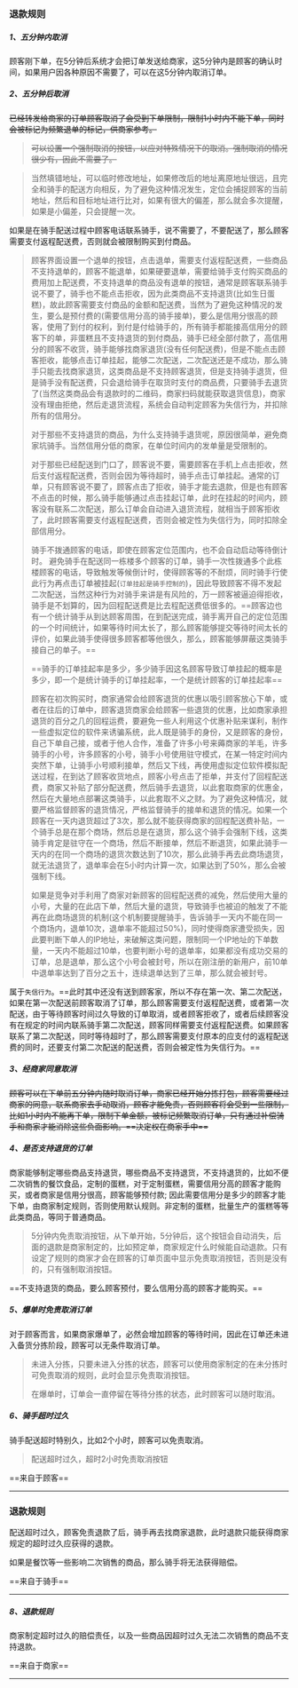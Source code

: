 ### 退款规则

##### 1、五分钟内取消

顾客刚下单，在5分钟后系统才会把订单发送给商家，这5分钟内是顾客的确认时间，如果用户因各种原因不需要了，可以在这5分钟内取消订单。

##### 2、五分钟后取消



~~已经转发给商家的订单顾客取消了会受到下单限制，限制1小时内不能下单，同时会被标记为频繁退单的标记，供商家参考。~~

>~~可以设置一个强制取消的按钮，以应对特殊情况下的取消。强制取消的情况很少有，因此不需要了。~~

>当然填错地址，可以临时修改地址，如果修改后的地址离原地址很远，且完全和骑手的配送方向相反，为了避免这种情况发生，定位会捕捉顾客的当前地址，然后和目标地址进行比对，如果有很大的偏差，那么就会多次提醒，如果是小偏差，只会提醒一次。

如果是在骑手配送过程中顾客电话联系骑手，说不需要了，不要配送了，那么顾客需要支付返程配送费，否则就会被限制购买到付商品。
>顾客界面设置一个退单的按钮，点击退单，需要支付返程配送费，一些商品不支持退单的，顾客不能退单，如果硬要退单，需要给骑手支付购买商品的费用加上配送费，不支持退单的商品没有退单的按钮，通常是顾客联系骑手说不要了，骑手也不能点击拒收，因为此类商品不支持退货(比如生日蛋糕)，故此顾客需要支付商品的金额和配送费，当然为了避免这种情况的发生，要么是预付费的(需要信用分高的骑手接单)，要么是信用分很高的顾客，使用了到付的权利，到付是付给骑手的，所有骑手都能接高信用分的顾客下的单，非蛋糕且不支持退货的到付商品，骑手已经全部付款了，高信用分的顾客不收货，骑手能够找商家退货(没有任何配送费)，但是不能点击顾客拒收，能够点击订单挂起，能够二次配送，二次配送还是不成功，那么骑手只能去找商家退货，这类商品是不支持顾客退货，但是支持骑手退货，但是骑手没有配送费，只会退给骑手在取货时支付的商品费，只要骑手去退货了(当然这类商品会有退款时的二维码，商家扫码就能获取退货信息)，商家没有理由拒绝，然后走退货流程，系统会自动判定顾客为失信行为，并扣除所有的信用分。
>
>对于那些不支持退货的商品，为什么支持骑手退货呢，原因很简单，避免商家坑骑手。当然信用分低的商家，在单位时间内的发单量是受限制的。
>
>对于那些已经配送到门口了，顾客说不要，需要顾客在手机上点击拒收，然后支付返程配送费，否则会因为等待超时，骑手点击订单挂起。通常的订单，只有顾客说不要了，顾客点击了拒收，骑手才能去退款，但是也有顾客不点击的时候，那么骑手能够通过点击挂起订单，此时在挂起的时间内，顾客没有联系二次配送，那么订单会自动进入退货流程，就相当于顾客拒收了，此时顾客需要支付返程配送费，否则会被定性为失信行为，同时扣除全部信用分。
>
>骑手不拨通顾客的电话，即使在顾客定位范围内，也不会自动启动等待倒计时。
>避免骑手在配送同一栋楼多个顾客的订单，骑手一次性拨通多个此栋楼顾客的电话，导致触发等候倒计时，使得顾客等的不耐烦，同时骑手行使此行为再点击订单被挂起(`订单挂起是骑手控制的`)，因此导致顾客不得不发起二次配送，当然这种行为对骑手来讲是有风险的，万一顾客被逼迫得拒收，骑手是不划算的，因为回程配送费是比去程配送费低很多的。==顾客边也有一个统计骑手从到达顾客周围，在到配送完成，骑手离开自己的定位范围的一个时间统计，如果等待时间太长了，那么顾客能够提交等待时间太长的评价，如果此骑手使得很多顾客都等他很久，那么，顾客能够屏蔽这类骑手接自己的单子。==
>
>==骑手的订单挂起率是多少，多少骑手因这名顾客导致订单挂起的概率是多少，即一个是统计骑手的订单挂起率，一个是统计顾客的订单挂起率==
>
>顾客在初次购买时，商家通常会给顾客退货的优惠以吸引顾客放心下单，或者在往后的订单中，顾客退货商家会给顾客一些退货的优惠，比如商家承担退货的百分之几的回程运费，要避免一些人利用这个优惠补贴来谋利，制作一些虚拟定位的软件来诱骗系统，此人既是骑手的身份，又是顾客的身份，自己下单自己接，或者于他人合作，准备了许多小号来薅商家的羊毛，许多骑手的小号，许多顾客的小号，骑手小号使用驻守模式，在某一特定时间内突然下单，让骑手小号顺利接单，然后又下线，再使用虚拟定位软件模拟配送过程，在到达了顾客收货地点，顾客小号点击了拒单，并支付了回程配送费，商家又补贴了部分配送费，然后骑手去退货，以此套取商家的优惠金，然后在大量地点部署这类骑手，以此套取不义之财。为了避免这种情况，就要严格监督顾客的退货情况，严格监督骑手的接单和退货的情况。如果一个顾客在一天内退货超过了3次，那么就不能获得商家的回程配送费补贴，一个骑手总是在那个商场，然后总是在退货，那么这个骑手会强制下线，这类骑手肯定是驻守在一个商场，然后不断接单，然后不断退货，如果此骑手一天内的在同一个商场的退货次数达到了10次，那么此骑手再去此商场退货，就无法退货了，退单率会在5小时内计算一次，如果达到了50%，那么会被强制下线。
>
>如果是竞争对手利用了商家对新顾客的回程配送费的减免，然后使用大量的小号，大量的在此店下单，然后大量的退货，导致骑手也被迫的触发了不能再在此商场退货的机制(这个机制要提醒骑手，告诉骑手一天内不能在同一个商场内，退单10次，退单率不能超过50%)，同时使得商家遭受损失，因此要判断下单人的IP地址，来破解这类问题，限制同一个IP地址的下单数量，一天内不能超过10单，也要判断小号的退单率，如果都没有成功交易的订单，总是退单，那么这个小号会被封号，所以在刚注册的新用户，前10单中退单率达到了百分之五十，连续退单达到了三单，那么就会被封号。




属于`失信行为`。==此时其中还没有送到顾客家，所以不存在第一次、第二次配送，如果在第一次配送前顾客取消了订单，那么顾客需要支付返程配送费，或者第一次配送，由于等待顾客时间过久导致的订单取消，或者顾客拒收了，或者后续顾客没有在规定的时间内联系骑手第二次配送，顾客同样需要支付返程配送费。如果顾客联系了第二次配送，同时等待超时了，那么顾客需要支付原本的应支付的返程配送费的同时，还要支付第二次配送的配送费，否则会被定性为失信行为。==

##### 3、经商家同意取消

~~顾客可以在下单前五分钟内随时取消订单，商家已经开始分拣打包，顾客需要经过商家的同意，联系商家去手动取消，顾客才能免责，否则顾客将会受到一些限制，比如1小时内不能再下单，限制下单金额，被标记频繁取消订单，只有通过补偿骑手和商家才能消除这些负面影响。==决定权在商家手中==~~



##### 4、是否支持退货的订单

商家能够制定哪些商品支持退货，哪些商品不支持退货，不支持退货的，比如不便二次销售的餐饮食品，定制的蛋糕，对于定制蛋糕，需要信用分高的顾客才能购买，或者商家是信用分很高，顾客能够预付款; 因此需要信用分是多少的顾客才能下单，由商家制定规则，否则使用默认规则。非定制的蛋糕，批量生产的蛋糕等等此类商品，等同于普通商品。

> 5分钟内免责取消按钮，从下单开始，5分钟后，这个按钮会自动消失，后面的退款是商家制定的，比如预定单，商家规定什么时候能自动退款。只有设定了规则的商家才会在顾客的订单页面中显示免责取消按钮，否则是没有的，只有强制取消按钮。

 ==不支持退货的商品，要么顾客预付，要么信用分高的顾客才能购买。==

##### 5、爆单时免责取消订单

对于顾客而言，如果商家爆单了，必然会增加顾客的等待时间，因此在订单还未进入备货分拣阶段，顾客可以无条件取消订单。

> 未进入分拣，只要未进入分拣的状态，顾客可以使用商家制定的在未分拣时可免责取消的规则，此时会显示免责取消按钮。
>
> 在爆单时，订单会一直停留在等待分拣的状态，此时顾客可以随时取消。

##### 6、骑手超时过久

骑手配送超时特别久，比如2个小时，顾客可以免责取消。

> 配送超时过久，超时2小时免责取消按钮

==来自于顾客==

----





### 退款规则

配送超时过久，顾客免责退款了后，骑手再去找商家退款，此时退款只能获得商家规定的超时过久应获得的退款。

如果是餐饮等一些影响二次销售的商品，那么骑手将无法获得赔偿。

==来自于骑手==

----





##### 8、退款规则

商家制定超时过久的赔偿责任，以及一些商品因超时过久无法二次销售的商品不支持退款。

==来自于商家==

----








